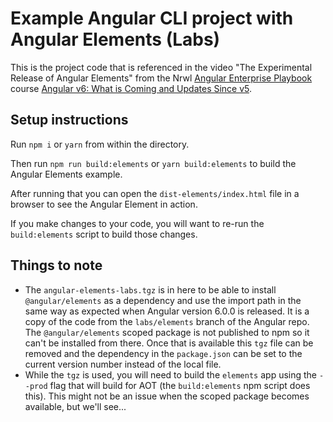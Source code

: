 # Example Angular CLI project with Angular Elements (Labs)
This is the project code that is referenced in the video "The Experimental Release of Angular Elements"
from the Nrwl [Angular Enterprise Playbook](https://angularplaybook.com/) course [Angular v6: What is Coming and Updates Since v5](https://angularplaybook.com/p/angular-v6-what-is-coming-and-updates-since-v5).

## Setup instructions
Run `npm i` or `yarn` from within the directory.

Then run `npm run build:elements` or `yarn build:elements` to build the Angular Elements example.

After running that you can open the `dist-elements/index.html` file in a browser to see the Angular Element in action.

If you make changes to your code, you will want to re-run the `build:elements` script to build those changes.

## Things to note
- The `angular-elements-labs.tgz` is in here to be able to install `@angular/elements` as a dependency and use the import path in the same way as expected when Angular version 6.0.0 is released. It is a copy of the code from the `labs/elements` branch of the Angular repo. The `@angular/elements` scoped package is not published to npm so it can't be installed from there. Once that is available this `tgz` file can be removed and the dependency in the `package.json` can be set to the current version number instead of the local file.
- While the `tgz` is used, you will need to build the `elements` app using the `--prod` flag that will build for AOT (the `build:elements` npm script does this). This might not be an issue when the scoped package becomes available, but we'll see...